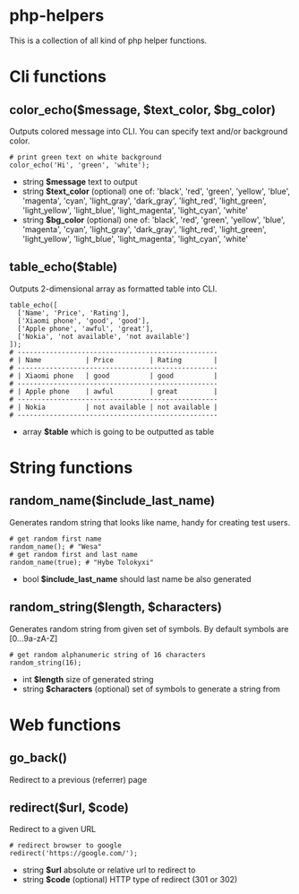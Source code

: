 # php-helpers

This is a collection of all kind of php helper functions.


# Cli functions
## color_echo($message, $text_color, $bg_color)
Outputs colored message into CLI.
You can specify text and/or background color.

```<?php
# print green text on white background
color_echo('Hi', 'green', 'white');
```

 -  string **$message** text to output
 -  string **$text_color** (optional) one of: 'black', 'red', 'green', 'yellow', 'blue', 'magenta', 'cyan', 'light_gray', 'dark_gray', 'light_red', 'light_green', 'light_yellow', 'light_blue', 'light_magenta', 'light_cyan', 'white'
 -  string **$bg_color** (optional) one of: 'black', 'red', 'green', 'yellow', 'blue', 'magenta', 'cyan', 'light_gray', 'dark_gray', 'light_red', 'light_green', 'light_yellow', 'light_blue', 'light_magenta', 'light_cyan', 'white'


## table_echo($table)
Outputs 2-dimensional array as formatted table into CLI.

```<?php
table_echo([
  ['Name', 'Price', 'Rating'],
  ['Xiaomi phone', 'good', 'good'],
  ['Apple phone', 'awful', 'great'],
  ['Nokia', 'not available', 'not available']
]);
# --------------------------------------------------
# | Name           | Price         | Rating        |
# --------------------------------------------------
# | Xiaomi phone   | good          | good          |
# --------------------------------------------------
# | Apple phone    | awful         | great         |
# --------------------------------------------------
# | Nokia          | not available | not available |
# --------------------------------------------------
```

 -  array **$table** which is going to be outputted as table



# String functions
## random_name($include_last_name)
Generates random string that looks like name, handy for creating test users.

```<?php
# get random first name
random_name(); # "Wesa"
# get random first and last name
random_name(true); # "Hybe Tolokyxi"
```

 -  bool **$include_last_name** should last name be also generated


## random_string($length, $characters)
Generates random string from given set of symbols.
By default symbols are [0...9a-zA-Z]

```<?php
# get random alphanumeric string of 16 characters
random_string(16);
```

 -  int **$length** size of generated string
 -  string **$characters** (optional) set of symbols to generate a string from



# Web functions
## go_back()
Redirect to a previous (referrer) page



## redirect($url, $code)
Redirect to a given URL

```<?php
# redirect browser to google
redirect('https://google.com/');
```

 -  string **$url** absolute or relative url to redirect to
 -  string **$code** (optional) HTTP type of redirect (301 or 302)


